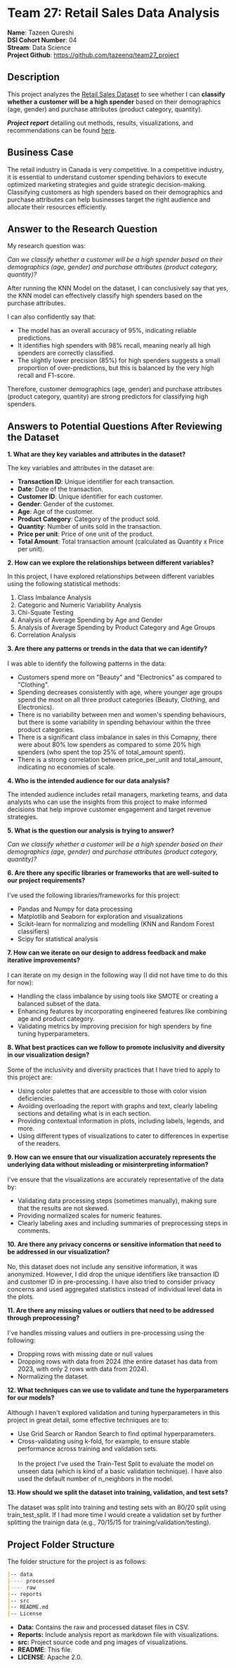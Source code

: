 # Team 27: Retail Sales Data Analysis

**Name**: Tazeen Qureshi<br>
**DSI Cohort Number**: 04<br>
**Stream**: Data Science<br>
**Project Github**: https://github.com/tazeenq/team27_project<br>

## Description
This project analyzes the [Retail Sales Dataset](https://www.kaggle.com/datasets/mohammadtalib786/retail-sales-dataset) to see whether I can **classify whether a customer will be a high spender** based on their demographics (age, gender) and purchase attributes (product category, quantity).<br>

***Project report*** detailing out methods, results, visualizations, and recommendations can be found [here](https://github.com/tazeenq/team27_project/blob/main/reports).<br>

## Business Case
The retail industry in Canada is very competitive. In a competitive industry, it is essential to understand customer spending behaviors to execute optimized marketing strategies and guide strategic decision-making. Classifying customers as high spenders based on their demographics and purchase attributes can help businesses target the right audience and allocate their resources efficiently. 

## Answer to the Research Question
My research question was:<br>

*Can we classify whether a customer will be a high spender based on their demographics (age, gender) and purchase attributes (product category, quantity)?*<br>

After running the KNN Model on the dataset, I can conclusively say that yes, the KNN model can effectively classify high spenders based on the purchase attributes.<br>

I can also confidently say that:
- The model has an overall accuracy of 95%, indicating reliable predictions.
- It identifies high spenders with 98% recall, meaning nearly all high spenders are correctly classified.
- The slightly lower precision (85%) for high spenders suggests a small proportion of over-predictions, but this is balanced by the very high recall and F1-score.

Therefore, customer demographics (age, gender) and purchase attributes (product category, quantity) are strong predictors for classifying high spenders.

## Answers to Potential Questions After Reviewing the Dataset
**1. What are they key variables and attributes in the dataset?**<br>

The key variables and attributes in the dataset are:<br>

- **Transaction ID**: Unique identifier for each transaction.<br>
- **Date**: Date of the transaction.<br>
- **Customer ID**: Unique identifier for each customer.<br>
- **Gender**: Gender of the customer.<br>
- **Age**: Age of the customer. <br>
- **Product Category**: Category of the product sold.<br>
- **Quantity**: Number of units sold in the transaction.<br>
- **Price per unit**: Price of one unit of the product.<br>
- **Total Amount**: Total transaction amount (calculated as Quantity x Price per unit).<br>

**2. How can we explore the relationships between different variables?**<br>

In this project, I have explored relationships between different variables using the following statistical methods:
1. Class Imbalance Analysis
2. Categoric and Numeric Variability Analysis
3. Chi-Squate Testing
4. Analysis of Average Spending by Age and Gender
5. Analysis of Average Spending by Product Category and Age Groups
6. Correlation Analysis

**3. Are there any patterns or trends in the data that we can identify?**<br><br>
I was able to identify the following patterns in the data:<br>
- Customers spend more on "Beauty" and "Electronics" as compared to "Clothing".
- Spending decreases consistently with age, where younger age groups spend the most on all three product categories (Beauty, Clothing, and Electronics).
- There is no variability between men and women's spending behaviours, but there is some variability in spending behaviour within the three product categories.
- There is a significant class imbalance in sales in this Comapny, there were about 80% low spenders as compared to some 20% high spenders (who spent the top 25% of total_amount spent).
- There is a strong correlation between price_per_unit and total_amount, indicating no economies of scale.

**4. Who is the intended audience for our data analysis?**<br>

The intended audience includes retail managers, marketing teams, and data analysts who can use the insights from this project to make informed decisions that help improve customer engagement and target revenue strategies.<br>

**5. What is the question our analysis is trying to answer?**<br>

*Can we classify whether a customer will be a high spender based on their demographics (age, gender) and purchase attributes (product category, quantity)?*<br>

**6. Are there any specific libraries or frameworks that are well-suited to our project requirements?**<br><br>
I've used the following libraries/frameworks for this project:<br>
- Pandas and Numpy for data processing
- Matplotlib and Seaborn for exploration and visualizations
- Scikit-learn for normalizing and modelling (KNN and Random Forest classifiers)
- Scipy for statistical analysis

**7. How can we iterate on our design to address feedback and make iterative improvements?**<br><br>
I can iterate on my design in the following way (I did not have time to do this for now):
- Handling the class imbalance by using tools like SMOTE or creating a balanced subset of the data.
- Enhancing features by incorporating engineered features like combining age and product category.
- Validating metrics by improving precision for high spenders by fine tuning hyperparameters.

**8. What best practices can we follow to promote inclusivity and diversity in our visualization design?**<br><br>
Some of the inclusivity and diversity practices that I have tried to apply to this project are:
- Using color palettes that are accessible to those with color vision deficiencies.
- Avoiding overloading the report with graphs and text, clearly labeling sections and detailing what is in each section.
- Providing contextual information in plots, including labels, legends, and more.
- Using different types of visualizations to cater to differences in expertise of the readers.

**9. How can we ensure that our visualization accurately represents the underlying data without misleading or misinterpreting information?**<br><br>
I've ensure that the visualizations are accurately representative of the data by:
- Validating data processing steps (sometimes manually), making sure that the results are not skewed.
- Providing normalized scales for numeric features.
- Clearly labeling axes and including summaries of preprocessing steps in comments.

**10. Are there any privacy concerns or sensitive information that need to be addressed in our visualization?**<br><br>
No, this dataset does not include any sensitive information, it was anonymized. However, I did drop the unique identifiers like transaction ID and customer ID in pre-processing. I have also tried to consider privacy concerns and used aggregated statistics instead of individual level data in the plots.

**11. Are there any missing values or outliers that need to be addressed through preprocessing?**<br><br>
I've handles missing values and outliers in pre-processing using the following:
- Dropping rows with missing date or null values
- Dropping rows with data from 2024 (the entire dataset has data from 2023, with only 2 rows with data from 2024).
- Normalizing the dataset.

**12. What techniques can we use to validate and tune the hyperparameters for our models?**<br><br>
Although I haven't explored validation and tuning hyperparameters in this project in great detail, some effective techniques are to:
- Use Grid Search or Randon Search to find optimal hyperparameters.
- Cross-validating using k-fold, for example, to ensure stable performance across training and validation sets.<br><br>
In the project I've used the Train-Test Split to evaluate the model on unseen data (which is kind of a basic validation technique). I have also used the default number of n_neighbors in the model. 

**13. How should we split the dataset into training, validation, and test sets?**<br><br>
The dataset was split into training and testing sets with an 80/20 split using train_test_split. If I had more time I would create a validation set by further splitting the trainign data (e.g., 70/15/15 for training/validation/testing).


## Project Folder Structure
The folder structure for the project is as follows:<br>
```markdown
|-- data
|---- processed
|---- raw
|-- reports
|-- src
|-- README.md
|-- License
```
* **Data:** Contains the raw and processed dataset files in CSV.
* **Reports:** Include analysis report as markdown file with visualizations.
* **src:** Project source code and png images of visualizations.
* **README**: This file.
* **LICENSE**: Apache 2.0.









